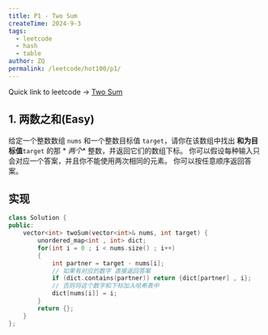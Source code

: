```yaml
---
title: P1 - Two Sum
createTime: 2024-9-3
tags:
  - leetcode
  - hash
  - table
author: ZQ
permalink: /leetcode/hot100/p1/
---
```


Quick link to leetcode -> [Two Sum](https://leetcode.cn/problems/two-sum/description/)

<!-- more -->

## 1. 两数之和(Easy)

给定一个整数数组 `nums` 和一个整数目标值 `target`，请你在该数组中找出 **和为目标值**`target` 的那 *
*两个** 整数，并返回它们的数组下标。
你可以假设每种输入只会对应一个答案，并且你不能使用两次相同的元素。
你可以按任意顺序返回答案。

## 实现

```cpp
class Solution {
public:
    vector<int> twoSum(vector<int>& nums, int target) {
        unordered_map<int , int> dict;
        for(int i = 0 ; i < nums.size() ; i++)
        {
            int partner = target - nums[i];
            // 如果有对应的数字 直接返回答案
            if (dict.contains(partner)) return {dict[partner] , i};
            // 否则将这个数字和下标加入哈希表中
            dict[nums[i]] = i;
        }
        return {};
    }
};
```